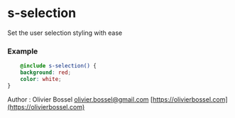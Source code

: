 # s-selection

Set the user selection styling with ease


### Example
```scss
	@include s-selection() {
	background: red;
	color: white;
}
```
Author : Olivier Bossel [olivier.bossel@gmail.com](mailto:olivier.bossel@gmail.com) [https://olivierbossel.com](https://olivierbossel.com)